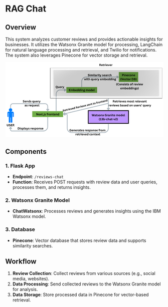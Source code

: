 # RAG Chat

## Overview

This system analyzes customer reviews and provides actionable insights for businesses. It utilizes the Watsonx Granite model for processing, LangChain for natural language processing and retrieval, and Twilio for notifications. The system also leverages Pinecone for vector storage and retrieval.

![RAG chat](/images/Rag_chat.png)

## Components

### 1. Flask App

- **Endpoint**: `/reviews-chat`
- **Function**: Receives POST requests with review data and user queries, processes them, and returns insights.

### 2. Watsonx Granite Model

- **ChatWatsonx**: Processes reviews and generates insights using the IBM Watsonx model.

### 3. Database

- **Pinecone**: Vector database that stores review data and supports similarity searches.

## Workflow

1. **Review Collection**: Collect reviews from various sources (e.g., social media, websites).
2. **Data Processing**: Send collected reviews to the Watsonx Granite model for analysis.
3. **Data Storage**: Store processed data in Pinecone for vector-based retrieval.

